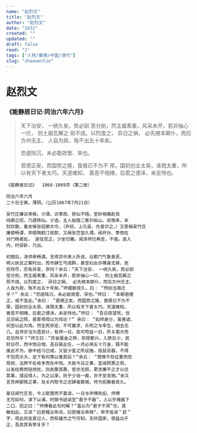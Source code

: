```yaml
---
name: "赵烈文"
title: "赵烈文"
author: "赵烈文"
date: "1832"
created: ""
updated: ""
draft: false
read: "1"
tags: ["人物/幕僚/中国/清代"]
slug: "zhaowenlie"
---
```


# 赵烈文

### 《能静居日记·同治六年六月》

> 天下治安， 一统久矣，势必驯
> 至分剖，然主威素重，风采未开，若非抽心一烂， 则土崩瓦解之
> 局不成。以烈度之， 异日之祸， 必先根本颠仆，而后方州无主，
> 人自为政，殆不出五十年矣。
> 
> 恐遂陆沉，未必能效晋、宋也。
> 
> 君德正矣，而国势之隆，食报已不为不
> 厚。国初创业太易，诛戮太重，所以有天下者太巧。天道难知，
> 善恶不相掩，后君之德泽，未足恃也。

```
《能静居日记》  1068-1069页（第二册）

同治六年六月
二十日壬寅。薄阴。（公历1867年7月21日）

吴竹庄廉访来候，少谭。访季雨、铁仙不晤。至妙相庵赴张
纯卿之招，乃遇铁仙。少选，主人始偕二客刘伯山、叔俛来，未
刻饮散。着衣候张绍卿大令，（开祁，上元县，先曾识之。）又答候吴竹庄
廉使畅谭，并晤陶鹤汀部郎，又候张芑堂久谭。闻开孙、季雨在
对门杨君处， 遂往觅之，少坐归署。闻涤师已再至，不值。遂入
内，时安卧，乃出。

初鼓后，涤师来畅谭。言得京中来人所说，云都门气象甚恶，
明火执仗之案时出，而市肆乞丐成群，甚至妇女亦裸身无裤，民
穷财尽，恐有异变，奈何？余云：“天下治安， 一统久矣，势必驯
至分剖，然主威素重，风采未开，若非抽心一烂， 则土崩瓦解之
局不成。以烈度之， 异日之祸， 必先根本颠仆，而后方州无主，
人自为政，殆不出五十年矣。”师蹙额良久，曰： “然则当南迁
乎？“ 余云：“恐遂陆沉，未必能效晋、宋也。”师曰： “本朝君德
正，或不至此。”余曰： “君德正矣，而国势之隆，食报已不为不
厚。国初创业太易，诛戮太重，所以有天下者太巧。天道难知，
善恶不相掩，后君之德泽，未足恃也。”师曰： “吾日夜望死，忧
见宗祏之陨，君辈得毋以为戏论？“ 余曰： “如师身分，虽善谑，
何至以此为戏。然生死命定，不可冀求，乐死之与幸生，相去无
几。且师亦当为遗民计，有师一日，民可苟延一日，所关甫大而
忍恝然乎？“师又曰：“苏省厘金之弊，怨赎繁兴，入款日少，民
财日尽，而中饱日增。吾日肩此任，一月必用五十万金，既不能
废此不为，彼中结习已成，又皆少荃之所设施，投鼠忌器，不得
不包荒示大，足下有何策以善其后？“余云： “商情不怨征重而怨
局烦，法弊不在收多而在中饱。大抵今日之事，宜减照票之局，
以省经费而轻烦扰，则民蒙其惠，官亦无损。更求廉干之才以总
其事，措设得人，为之以渐，则于少翁一面，亦不至背驰。”余又
言苏绅鄙赎之事，及关内牧令之恣肆者数端，师为扼腕者良久。

是日闻竹庄言，今上聪慧而不喜读，一日与师傅执抝，师傅
无可如何，涕下以谏。时御书适读至“君子不器”，上以手掩器下
二口，招之曰：“师傅看此句何解？“盖以为“君子不哭”也，其
敏如此。又读＂曰若稽古帝尧，曰若稽古帝舜“，帝字皆读＂屁＂
字，观此则圣禀过人，而有雄杰之气可知。天祚国家，使益出于
正，吾民其有旁豸乎？
```
